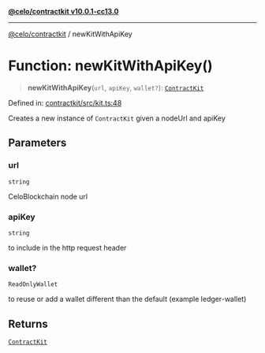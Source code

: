 [**@celo/contractkit v10.0.1-cc13.0**](../README.md)

***

[@celo/contractkit](../globals.md) / newKitWithApiKey

# Function: newKitWithApiKey()

> **newKitWithApiKey**(`url`, `apiKey`, `wallet?`): [`ContractKit`](../classes/ContractKit.md)

Defined in: [contractkit/src/kit.ts:48](https://github.com/celo-org/developer-tooling/blob/master/packages/sdk/contractkit/src/kit.ts#L48)

Creates a new instance of `ContractKit` given a nodeUrl and apiKey

## Parameters

### url

`string`

CeloBlockchain node url

### apiKey

`string`

to include in the http request header

### wallet?

`ReadOnlyWallet`

to reuse or add a wallet different than the default (example ledger-wallet)

## Returns

[`ContractKit`](../classes/ContractKit.md)
